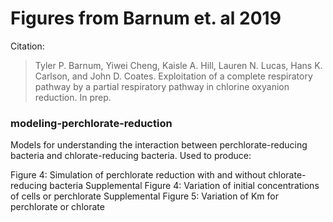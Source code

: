 # Figures from Barnum et. al 2019

Citation:
>Tyler P. Barnum, Yiwei Cheng, Kaisle A. Hill, Lauren N. Lucas, Hans K. Carlson, and John D. Coates. Exploitation of a complete respiratory pathway by a partial respiratory pathway in chlorine oxyanion reduction. In prep.

### modeling-perchlorate-reduction

Models for understanding the interaction between perchlorate-reducing bacteria and chlorate-reducing bacteria. Used to produce:

Figure 4: Simulation of perchlorate reduction with and without chlorate-reducing bacteria
Supplemental Figure 4: Variation of initial concentrations of cells or perchlorate
Supplemental Figure 5: Variation of Km for perchlorate or chlorate
